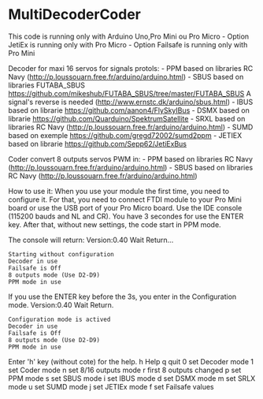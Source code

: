 # MultiDecoderCoder
 This code is running only with Arduino Uno,Pro Mini ou Pro Micro 
	- Option JetiEx is running only with Pro Micro
	- Option Failsafe is running only with Pro Mini

 Decoder for maxi 16 servos for signals protols:
	- PPM based on libraries RC Navy (http://p.loussouarn.free.fr/arduino/arduino.html) 
	- SBUS based on libraries FUTABA_SBUS https://github.com/mikeshub/FUTABA_SBUS/tree/master/FUTABA_SBUS
		A signal's reverse is needed (http://www.ernstc.dk/arduino/sbus.html)
	- IBUS based on librarie https://github.com/aanon4/FlySkyIBus 
	- DSMX based on librarie https://github.com/Quarduino/SpektrumSatellite
	- SRXL based on libraries RC Navy (http://p.loussouarn.free.fr/arduino/arduino.html) 
	- SUMD based on exemple https://github.com/gregd72002/sumd2ppm
	- JETIEX based on librarie https://github.com/Sepp62/JetiExBus

 Coder convert 8 outputs servos PWM in:
	- PPM based on libraries RC Navy (http://p.loussouarn.free.fr/arduino/arduino.html) 
	- SBUS based on libraries RC Navy (http://p.loussouarn.free.fr/arduino/arduino.html) 


 How to use it:
	When you use your module the first time, you need to configure it.
	For that, you need to connect FTDI module to your Pro Mini board or use the USB port of your Pro Micro board.
	Use the IDE console (115200 bauds and NL and CR).
	You have 3 secondes for use the ENTER key.
	After that, without new settings, the code start in PPM mode.
   
 The console will return:
	Version:0.40
	Wait Return...

	Starting without configuration
	Decoder in use
	Failsafe is Off
	8 outputs mode (Use D2-D9)
	PPM mode in use

 If you use the ENTER key before the 3s, you enter in the Configuration mode.
	Version:0.40
	Wait Return.

	Configuration mode is actived
	Decoder in use
	Failsafe is Off
	8 outputs mode (Use D2-D9)
	PPM mode in use

 Enter 'h' key (without cote) for the help.
	h Help
	q quit
	0 set Decoder mode
	1 set Coder mode
	n set 8/16 outputs mode
	r first 8 outputs changed
	p set PPM mode
	s set SBUS mode
	i set IBUS mode
	d set DSMX mode
	m set SRLX mode
	u set SUMD mode
	j set JETIEx mode
	f set Failsafe values

